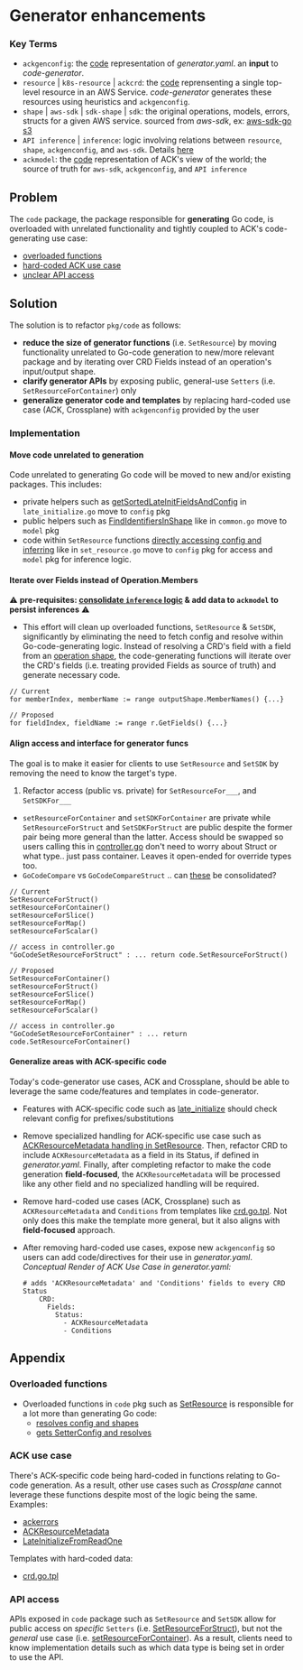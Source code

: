 # Generator enhancements

### Key Terms
* `ackgenconfig`: the [code](https://github.com/aws-controllers-k8s/code-generator/blob/82c294c2e8fc6ba23baa0034520e84351bb7a32f/pkg/generate/config/config.go#L24) representation of *generator.yaml*. an **input** to *code-generator*.
* `resource` | `k8s-resource` | `ackcrd`: the [code](https://github.com/aws-controllers-k8s/code-generator/blob/82c294c2e8fc6ba23baa0034520e84351bb7a32f/pkg/model/crd.go#L63) reprensenting a single top-level resource in an AWS Service. *code-generator* generates these resources using heuristics and `ackgenconfig`.
* `shape` | `aws-sdk` | `sdk-shape` | `sdk`: the original operations, models, errors, structs for a given AWS service. sourced from *aws-sdk*, ex: [aws-sdk-go s3](https://github.com/aws/aws-sdk-go/blob/4fd4b72d1a40237285232f1b16c1d13de4f1220d/models/apis/s3/2006-03-01/api-2.json#L1)
* `API inference` | `inference`: logic involving relations between `resource`, `shape`, `ackgenconfig`, and `aws-sdk`. Details [here](https://aws-controllers-k8s.github.io/community/docs/contributor-docs/api-inference/)
* `ackmodel`: the [code](https://github.com/aws-controllers-k8s/code-generator/blob/82c294c2e8fc6ba23baa0034520e84351bb7a32f/pkg/model/model.go#L36) representation of ACK's view of the world; the source of truth for `aws-sdk`, `ackgenconfig`, and `API inference`

## Problem
The `code` package, the package responsible for **generating** Go code, is overloaded with unrelated functionality and tightly coupled to ACK's code-generating use case:
  * [overloaded functions](#overloaded-functions)
  * [hard-coded ACK use case](#ACK-use-case)
  * [unclear API access](#API-access)


## Solution
The solution is to refactor `pkg/code` as follows:
* **reduce the size of generator functions** (i.e. `SetResource`) by moving functionality unrelated to Go-code generation to new/more relevant package and by iterating over CRD Fields instead of an operation's input/output shape.
* **clarify generator APIs** by exposing public, general-use `Setters` (i.e. `SetResourceForContainer`) only
* **generalize generator code and templates** by replacing hard-coded use case (ACK, Crossplane) with `ackgenconfig` provided by the user

### Implementation

#### Move code unrelated to generation
Code unrelated to generating Go code will be moved to new and/or existing packages. This includes:
* private helpers such as [getSortedLateInitFieldsAndConfig](https://github.com/aws-controllers-k8s/code-generator/blob/d9d3390a4d5d39ccd4cab4fbdb5cef356211b01a/pkg/generate/code/late_initialize.go#L55) in `late_initialize.go` move to `config` pkg
* public helpers such as [FindIdentifiersInShape](https://github.com/aws-controllers-k8s/code-generator/blob/d9d3390a4d5d39ccd4cab4fbdb5cef356211b01a/pkg/generate/code/common.go#L33) like in `common.go` move to `model` pkg
* code within `SetResource` functions [directly accessing config and inferring](https://github.com/aws-controllers-k8s/code-generator/blob/d9d3390a4d5d39ccd4cab4fbdb5cef356211b01a/pkg/generate/code/set_resource.go#L213-L253) like in `set_resource.go` move to `config` pkg for access and `model` pkg for inference logic.


#### Iterate over Fields instead of Operation.Members
:warning: **pre-requisites: [consolidate `inference` logic](./inference.md) & add data to `ackmodel` to persist inferences** :warning:
* This effort will clean up overloaded functions, `SetResource` & `SetSDK`, significantly by eliminating the need to fetch config and resolve within Go-code-generating logic. Instead of resolving a CRD's field with a field from an [operation shape](https://github.com/aws-controllers-k8s/code-generator/blob/b24c062600f1ae90d62e760c23e69651ac167a24/pkg/generate/code/set_resource.go#L142), the code-generating functions will iterate over the CRD's fields (i.e. treating provided Fields as source of truth) and generate necessary code.
```
// Current
for memberIndex, memberName := range outputShape.MemberNames() {...}

// Proposed
for fieldIndex, fieldName := range r.GetFields() {...}

```


#### Align access and interface for generator funcs
The goal is to make it easier for clients to use `SetResource` and `SetSDK` by removing the need to know the target's type.

1. Refactor access (public vs. private) for `SetResourceFor___`, and `SetSDKFor___`
  * `setResourceForContainer` and `setSDKForContainer` are private while `SetResourceForStruct` and `SetSDKForStruct` are public despite the former pair being more general than the latter. Access should be swapped so users calling this in [controller.go](https://github.com/aws-controllers-k8s/code-generator/blob/25c43e827527b43c652b6e1995265c8d6027567f/pkg/generate/ack/controller.go#L102) don't need to worry about Struct or what type.. just pass container. Leaves it open-ended for override types too.
  * `GoCodeCompare` vs `GoCodeCompareStruct` .. can [these](https://github.com/aws-controllers-k8s/code-generator/blob/25c43e827527b43c652b6e1995265c8d6027567f/pkg/generate/ack/controller.go#L119-L122) be consolidated?

```
// Current
SetResourceForStruct()
setResourceForContainer()
setResourceForSlice()
setResourceForMap()
setResourceForScalar()

// access in controller.go
"GoCodeSetResourceForStruct" : ... return code.SetResourceForStruct()

// Proposed
SetResourceForContainer()
setResourceForStruct()
setResourceForSlice()
setResourceForMap()
setResourceForScalar()

// access in controller.go
"GoCodeSetResourceForContainer" : ... return code.SetResourceForContainer()

```

#### Generalize areas with ACK-specific code
Today's code-generator use cases, ACK and Crossplane, should be able to leverage the same code/features and templates in code-generator.
* Features with ACK-specific code such as [late_initialize](https://github.com/aws-controllers-k8s/code-generator/blob/d9d3390a4d5d39ccd4cab4fbdb5cef356211b01a/pkg/generate/code/late_initialize.go#L175) should check relevant config for prefixes/substitutions
* Remove specialized handling for ACK-specific use case such as [ACKResourceMetadata handling in SetResource](https://github.com/aws-controllers-k8s/code-generator/blob/d9d3390a4d5d39ccd4cab4fbdb5cef356211b01a/pkg/generate/code/set_resource.go#L147-L182). Then, refactor CRD to include `ACKResourceMetadata` as a field in its Status, if defined in *generator.yaml*. Finally, after completing refactor to make the code generation **field-focused**, the `ACKResourceMetadata` will be processed like any other field and no specialized handling will be required.
* Remove hard-coded use cases (ACK, Crossplane) such as `ACKResourceMetadata` and `Conditions` from templates like [crd.go.tpl](https://github.com/aws-controllers-k8s/code-generator/blob/d9d3390a4d5d39ccd4cab4fbdb5cef356211b01a/templates/apis/crd.go.tpl#L30-L46). Not only does this make the template more general, but it also aligns with **field-focused** approach.
* After removing hard-coded use cases, expose new `ackgenconfig` so users can add code/directives for their use in *generator.yaml*. *Conceptual Render of ACK Use Case in generator.yaml:*
  
  ```
  # adds 'ACKResourceMetadata' and 'Conditions' fields to every CRD Status
      CRD:
        Fields:
          Status:
            - ACKResourceMetadata
            - Conditions

  ```



## Appendix

### Overloaded functions
* Overloaded functions in `code` pkg such as [SetResource](https://github.com/aws-controllers-k8s/code-generator/blob/82c294c2e8fc6ba23baa0034520e84351bb7a32f/pkg/generate/code/set_resource.go#L75) is responsible for a lot more than generating Go code:
  * [resolves config and shapes](https://github.com/aws-controllers-k8s/code-generator/blob/82c294c2e8fc6ba23baa0034520e84351bb7a32f/pkg/generate/code/set_resource.go#L120-L135)
  * [gets SetterConfig and resolves](https://github.com/aws-controllers-k8s/code-generator/blob/82c294c2e8fc6ba23baa0034520e84351bb7a32f/pkg/generate/code/set_resource.go#L213-L253)


### ACK use case
There's ACK-specific code being hard-coded in functions relating to Go-code generation. As a result, other use cases such as *Crossplane* cannot leverage these functions despite most of the logic being the same. Examples:
* [ackerrors](https://github.com/aws-controllers-k8s/code-generator/blob/c7b19a3ec651b287477e7330d0ea1c725a904310/pkg/generate/code/set_resource.go#L706)
* [ACKResourceMetadata](https://github.com/aws-controllers-k8s/code-generator/blob/c7b19a3ec651b287477e7330d0ea1c725a904310/pkg/generate/code/set_resource.go#L928)
* [LateInitializeFromReadOne](https://github.com/aws-controllers-k8s/code-generator/blob/c7b19a3ec651b287477e7330d0ea1c725a904310/pkg/generate/code/late_initialize.go#L207)

Templates with hard-coded data:
* [crd.go.tpl](https://github.com/aws-controllers-k8s/code-generator/blob/d9d3390a4d5d39ccd4cab4fbdb5cef356211b01a/templates/apis/crd.go.tpl#L30-L46)


### API access
APIs exposed in `code` package such as `SetResource` and `SetSDK` allow for public access on *specific* `Setters` (i.e. [SetResourceForStruct](https://github.com/aws-controllers-k8s/code-generator/blob/26e5da2e7656bb836ee438c05df14f2adc50197d/pkg/generate/code/set_resource.go#L1217)), but not the *general* use case 
(i.e. [setResourceForContainer](https://github.com/aws-controllers-k8s/code-generator/blob/26e5da2e7656bb836ee438c05df14f2adc50197d/pkg/generate/code/set_resource.go#L1154)). As a result, clients need to know implementation details such as which data type is being set in order to use the API.

